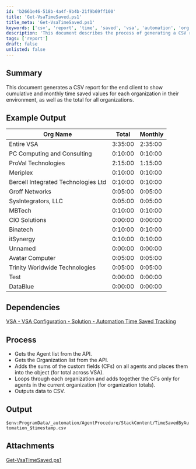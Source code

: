 ```yaml
---
id: 'b2661e46-518b-4a4f-9b4b-21f9b69ff100'
title: 'Get-VsaTimeSaved.ps1'
title_meta: 'Get-VsaTimeSaved.ps1'
keywords: ['csv', 'report', 'time', 'saved', 'vsa', 'automation', 'org', 'total', 'monthly']
description: 'This document describes the process of generating a CSV report that displays cumulative and monthly time saved values for each organization in a VSA environment, along with the total time saved across all organizations. The report provides insights into the efficiency and time savings achieved through automation.'
tags: ['report']
draft: false
unlisted: false
---
```


## Summary

This document generates a CSV report for the end client to show cumulative and monthly time saved values for each organization in their environment, as well as the total for all organizations.

## Example Output

| **Org Name**                               | **Total** | **Monthly** |
|--------------------------------------------|-----------|-------------|
| Entire VSA                                 | 3:35:00   | 2:35:00     |
| PC Computing and Consulting                 | 0:10:00   | 0:10:00     |
| ProVal Technologies                         | 2:15:00   | 1:15:00     |
| Meriplex                                   | 0:10:00   | 0:10:00     |
| Bercell Integrated Technologies Ltd        | 0:10:00   | 0:10:00     |
| Groff Networks                              | 0:05:00   | 0:05:00     |
| SysIntegrators, LLC                        | 0:05:00   | 0:05:00     |
| MBTech                                     | 0:10:00   | 0:10:00     |
| CIO Solutions                               | 0:00:00   | 0:00:00     |
| Binatech                                   | 0:10:00   | 0:10:00     |
| itSynergy                                  | 0:10:00   | 0:10:00     |
| Unnamed                                    | 0:00:00   | 0:00:00     |
| Avatar Computer                            | 0:05:00   | 0:05:00     |
| Trinity Worldwide Technologies             | 0:05:00   | 0:05:00     |
| Test                                       | 0:00:00   | 0:00:00     |
| DataBlue                                   | 0:00:00   | 0:00:00     |

## Dependencies

[VSA - VSA Configuration - Solution - Automation Time Saved Tracking](<../../solutions/Automation Time Saved Tracking.md>)

## Process

- Gets the Agent list from the API.
- Gets the Organization list from the API.
- Adds the sums of the custom fields (CFs) on all agents and places them into the object (for total across VSA).
- Loops through each organization and adds together the CFs only for agents in the current organization (for organization totals).
- Outputs data to CSV.

## Output

`$env:ProgramData/_automation/AgentProcedure/StackContent/TimeSavedByAutomation_$timestamp.csv`
## Attachments
[Get-VsaTimeSaved.ps1](<../../../static/attachments/itg/11262317/Get-VsaTimeSaved.ps1>)

